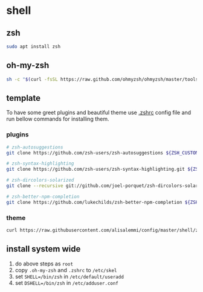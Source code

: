 # shell

## zsh

```sh
sudo apt install zsh
```

## oh-my-zsh

```sh
sh -c "$(curl -fsSL https://raw.github.com/ohmyzsh/ohmyzsh/master/tools/install.sh)"
```

## template

To have some greet plugins and beautiful theme use
[.zshrc](/shell/zsh/.zshrc)
config file and run bellow commands for installing them.

### plugins

```sh
# zsh-autosuggestions
git clone https://github.com/zsh-users/zsh-autosuggestions ${ZSH_CUSTOM:-~/.oh-my-zsh/custom}/plugins/zsh-autosuggestions

# zsh-syntax-highlighting
git clone https://github.com/zsh-users/zsh-syntax-highlighting.git ${ZSH_CUSTOM:-~/.oh-my-zsh/custom}/plugins/zsh-syntax-highlighting

# zsh-dircolors-solarized
git clone --recursive git://github.com/joel-porquet/zsh-dircolors-solarized ${ZSH_CUSTOM:-~/.oh-my-zsh/custom}/plugins/zsh-dircolors-solarized

# zsh-better-npm-completion
git clone https://github.com/lukechilds/zsh-better-npm-completion ${ZSH_CUSTOM:-~/.oh-my-zsh/custom}/plugins/zsh-better-npm-completion
```

### theme

```sh
curl https://raw.githubusercontent.com/alisalemmi/config/master/shell/zsh/alisalemmi.zsh-theme -o ${ZSH_CUSTOM:-~/.oh-my-zsh/custom}/themes/alisalemmi.zsh-theme
```

## install system wide

1. do above steps as `root`
2. copy `.oh-my-zsh` and `.zshrc` to `/etc/skel`
3. set `SHELL=/bin/zsh` in `/etc/default/useradd`
4. set `DSHELL=/bin/zsh` in `/etc/adduser.conf`

